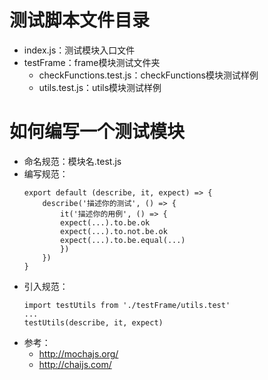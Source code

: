 # 测试脚本文件目录
* index.js：测试模块入口文件
* testFrame：frame模块测试文件夹
    * checkFunctions.test.js：checkFunctions模块测试样例
    * utils.test.js：utils模块测试样例

# 如何编写一个测试模块
* 命名规范：模块名.test.js
* 编写规范：
    ```
    export default (describe, it, expect) => {
        describe('描述你的测试', () => {
            it('描述你的用例', () => {
            expect(...).to.be.ok
            expect(...).to.not.be.ok
            expect(...).to.be.equal(...)
            })
        })
    }
    ```
* 引入规范：
    ```
    import testUtils from './testFrame/utils.test'
    ...
    testUtils(describe, it, expect)
    ```
* 参考：
    * http://mochajs.org/
    * http://chaijs.com/